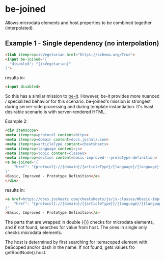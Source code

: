 # be-joined

Allows microdata elements and host properties to be combined together (interpolated).

## Example 1 - Single dependency (no interpolation)

```html
<link itemprop=isVegetarian href="https://schema.org/True">
<input be-joined='{
  "disabled": "{isVegetarian}"
}'>
```

results in:

```html
<input disabled>
```

So this has a similar mission to [be-it](https://github.com/bahrus/be-it).  However, be-it provides more nuanced / specialized behavior for this scenario.  be-joined's mission is strongest during server-side processing and during template instantiation.  It's least desirable scenario is with server-rendered HTML.

Example 2:

```html
<div itemscope>
<meta itemprop=protocol content=https>
<meta itemprop=domain content=docs.joshatz.com>
<meta itemprop=articleType content=cheatsheets>
<meta itemprop=language content=js>
<meta itemprop=topic content=classes>
<meta itemprop=section content=basic-improved---prototype-definition>
<a be-joined='{
    "href": "{protocol}://{domain}/{articleType}/{language}/{language}-{classes}/#{section}"
}'
>Basic, Improved - Prototype Definition</a>
</div>
```

results in:

```html
<a href=https://docs.joshuatz.com/cheatsheets/js/js-classes/#basic-improved---prototype-definition be-itemized='{
    "href": "{protocol}://{domain}/{{articleType}}/{language}/{{language}}-{classes}/#{section}"
}'
>Basic, Improved - Prototype Definition</a>
```

The parts that are wrapped in double {{}} checks for microdata elements, and if not found, searches for value from host.  The ones in single only checks microdata elements.

The host is determined by first searching for itemscoped element with beScoped and/or dash in the name.  If not found, gets values fro getRootNode().host.
